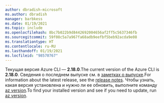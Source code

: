 ```yaml
---
author: dbradish-microsoft
ms.author: dbradish
manager: barbkess
ms.date: 01/19/2021
ms.topic: include
ms.openlocfilehash: 8bc7b022b9d8442692004656af2ff5c5637346fb
ms.sourcegitcommit: 59f08c5a7a967fa68adb9eefbf5beb92acda9e08
ms.translationtype: HT
ms.contentlocale: ru-RU
ms.lasthandoff: 01/19/2021
ms.locfileid: "98570767"
---
```

<span data-ttu-id="c6a05-101">Текущая версия Azure CLI — __2.18.0__.</span><span class="sxs-lookup"><span data-stu-id="c6a05-101">The current version of the Azure CLI is __2.18.0__.</span></span> <span data-ttu-id="c6a05-102">Сведения о последнем выпуске см. в [заметках о выпуске](../release-notes-azure-cli.md).</span><span class="sxs-lookup"><span data-stu-id="c6a05-102">For information about the latest release, see the [release notes](../release-notes-azure-cli.md).</span></span> <span data-ttu-id="c6a05-103">Чтобы узнать, какая версия установлена и нужно ли ее обновить, выполните команду [az version](/cli/azure/reference-index#az_version).</span><span class="sxs-lookup"><span data-stu-id="c6a05-103">To find your installed version and see if you need to update, run [az version](/cli/azure/reference-index#az_version).</span></span>
